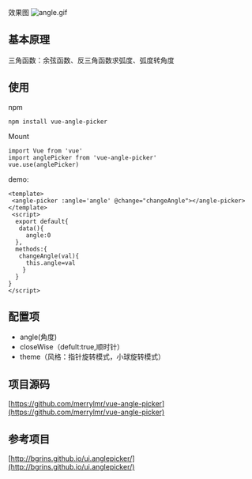 效果图
![angle.gif](https://upload-images.jianshu.io/upload_images/11899053-b4d7b632b6f95e5b.gif?imageMogr2/auto-orient/strip)



## 基本原理
三角函数：余弦函数、反三角函数求弧度、弧度转角度

## 使用

npm
```
npm install vue-angle-picker
```

Mount
```
import Vue from 'vue'
import anglePicker from 'vue-angle-picker'
vue.use(anglePicker)
```
demo:
```
<template>
 <angle-picker :angle='angle' @change="changeAngle"></angle-picker> 
</template>
 <script>
  export default{
   data(){
     angle:0
  },
  methods:{
   changeAngle(val){
     this.angle=val
    }
  }
}
</script>
```
## 配置项
* angle(角度)
* closeWise（defult:true,顺时针）
* theme（风格：指针旋转模式，小球旋转模式）
## 项目源码
[https://github.com/merrylmr/vue-angle-picker](https://github.com/merrylmr/vue-angle-picker)


## 参考项目
[http://bgrins.github.io/ui.anglepicker/](http://bgrins.github.io/ui.anglepicker/)

